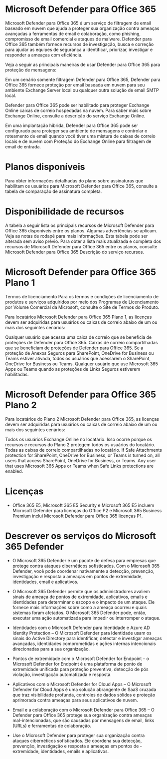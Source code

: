 # Microsoft Defender para Office 365

Microsoft Defender para Office 365 é um serviço de filtragem de email baseado em nuvem que ajuda a proteger sua organização contra ameaças avançadas a ferramentas de email e colaboração, como phishing, compromisso de email comercial e ataques de malware. Defender para Office 365 também fornece recursos de investigação, busca e correção para ajudar as equipes de segurança a identificar, priorizar, investigar e responder a ameaças com eficiência.

Veja a seguir as principais maneiras de usar Defender para Office 365 para proteção de mensagens:

Em um cenário somente filtragem Defender para Office 365, Defender para Office 365 fornece proteção por email baseada em nuvem para seu ambiente Exchange Server local ou qualquer outra solução de email SMTP local.

Defender para Office 365 pode ser habilitado para proteger Exchange Online caixas de correio hospedadas na nuvem. Para saber mais sobre Exchange Online, consulte a descrição do serviço Exchange Online.

Em uma implantação híbrida, Defender para Office 365 pode ser configurado para proteger seu ambiente de mensagens e controlar o roteamento de email quando você tiver uma mistura de caixas de correio locais e de nuvem com Proteção do Exchange Online para filtragem de email de entrada.

# Planos disponíveis
Para obter informações detalhadas do plano sobre assinaturas que habilitam os usuários para Microsoft Defender para Office 365, consulte a tabela de comparação de assinatura completa.

# Disponibilidade de recursos
A tabela a seguir lista os principais recursos de Microsoft Defender para Office 365 disponíveis entre os planos. Algumas advertências se aplicam. Veja as notas de rodapé para mais informações. Esta tabela pode ser alterada sem aviso prévio. Para obter a lista mais atualizada e completa dos recursos de Microsoft Defender para Office 365 entre os planos, consulte Microsoft Defender para Office 365 Descrição do serviço recursos.

# Microsoft Defender para Office 365 Plano 1

Termos de licenciamento
Para os termos e condições de licenciamento de produtos e serviços adquiridos por meio dos Programas de Licenciamento por Volume Comercial da Microsoft, consulte o Site de Termos do Produto.

Para locatários Microsoft Defender para Office 365 Plano 1, as licenças devem ser adquiridas para usuários ou caixas de correio abaixo de um ou mais dos seguintes cenários:

Qualquer usuário que acessa uma caixa de correio que se beneficia de proteções de Defender para Office 365.
Caixas de correio compartilhadas que se beneficiam de proteções de Defender para Office 365.
Se a proteção de Anexos Seguros para SharePoint, OneDrive for Business ou Teams estiver ativada, todos os usuários que acessarem o SharePoint, OneDrive for Business ou Teams.
Qualquer usuário que use Microsoft 365 Apps ou Teams quando as proteções de Links Seguros estiverem 
habilitadas.

# Microsoft Defender para Office 365 Plano 2

Para locatários do Plano 2 Microsoft Defender para Office 365, as licenças devem ser adquiridas para usuários ou caixas de correio abaixo de um ou mais dos seguintes cenários:

Todos os usuários Exchange Online no locatário. Isso ocorre porque os recursos e recursos do Plano 2 protegem todos os usuários do locatário.
Todas as caixas de correio compartilhadas no locatário.
If Safe Attachments protection for SharePoint, OneDrive for Business, or Teams is turned on, all users that access SharePoint, OneDrive for Business, or Teams.
Any user that uses Microsoft 365 Apps or Teams when Safe Links protections are enabled.


# Licenças

- Office 365 E5, Microsoft 365 E5 Security e Microsoft 365 E5 incluem Microsoft Defender para licenças do Office P2 e Microsoft 365 Business Premium inclui Microsoft Defender para Office 365 licenças P1.

# Descrever os serviços do Microsoft 365 Defender

- O Microsoft 365 Defender é um pacote de defesa para empresas que protege contra ataques cibernéticos sofisticados. Com o Microsoft 365 Defender, você pode coordenar nativamente a detecção, prevenção, investigação e resposta a ameaças em pontos de extremidade, identidades, email e aplicativos.

- O Microsoft 365 Defender permite que os administradores avaliem sinais de ameaça de pontos de extremidade, aplicativos, emails e identidades para determinar o escopo e o impacto de um ataque. Ele fornece mais informações sobre como a ameaça ocorreu e quais sistemas foram afetados. O Microsoft 365 Defender pode, então, executar uma ação automatizada para impedir ou interromper o ataque.

- Identidades com o Microsoft Defender para Identidade e Azure AD Identity Protection – O Microsoft Defender para Identidade usam os sinais do Active Directory para identificar, detectar e investigar ameaças avançadas, identidades comprometidas e ações internas intencionais direcionadas para a sua organização.
- Pontos de extremidade com o Microsoft Defender for Endpoint – o Microsoft Defender for Endpoint é uma plataforma de ponto de extremidade unificada para proteção preventiva, detecção de pós  violação, investigação automatizada e resposta.
- Aplicativos com o Microsoft Defender for Cloud Apps – O Microsoft Defender for Cloud Apps é uma solução abrangente de SaaS cruzada que traz visibilidade profunda, controles de dados sólidos e proteção aprimorada contra ameaças para seus aplicativos de nuvem.
- Email e a colaboração com o Microsoft Defender para Office 365 – O Defender para Office 365 protege sua organização contra ameaças mal-intencionadas, que são causadas por mensagens de email, links (URLs) e ferramentas de colaboração.
- Use o Microsoft Defender para proteger sua organização contra ataques cibernéticos sofisticados. Ele coordena sua detecção, prevenção, investigação e resposta a ameaças em pontos de - extremidade, identidades, emails e aplicativos.

